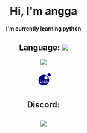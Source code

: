 <h1 align="center"> Hi, I'm angga</h1>

<h4 align="center">I'm currently learning python</h4>

<h2 align="center"> Language: <img src = "https://media2.giphy.com/media/QssGEmpkyEOhBCb7e1/giphy.gif?cid=ecf05e47a0n3gi1bfqntqmob8g9aid1oyj2wr3ds3mg700bl&rid=giphy.gif" width = 32px></h2>

<p align="center">
  <a href= https://github.com/anggamaulani?tab=repositories&q=&type=&language=python&sort=><img width ='42px' src ='https://raw.githubusercontent.com/rahulbanerjee26/githubAboutMeGenerator/main/icons/python.svg'></a>
</p>
<p align="center">
  <a href= https://github.com/anggamaulani?tab=repositories&q=&type=&language=lua&sort=><img width ='42px' src ='https://raw.githubusercontent.com/github/explore/80688e429a7d4ef2fca1e82350fe8e3517d3494d/topics/lua/lua.png'></a>
</p>


<h2 align="center"> Discord: <br><br><img src="https://discord.c99.nl/widget/theme-1/647262308342693888.png"></h2>

